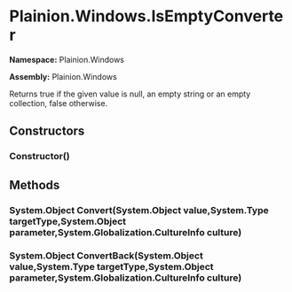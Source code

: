 
# Plainion.Windows.IsEmptyConverter

**Namespace:** Plainion.Windows

**Assembly:** Plainion.Windows

Returns true if the given value is null, an empty string or an empty collection, false otherwise.


## Constructors

### Constructor()


## Methods

### System.Object Convert(System.Object value,System.Type targetType,System.Object parameter,System.Globalization.CultureInfo culture)

### System.Object ConvertBack(System.Object value,System.Type targetType,System.Object parameter,System.Globalization.CultureInfo culture)

